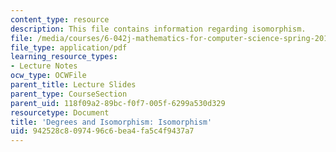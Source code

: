 ```yaml
---
content_type: resource
description: This file contains information regarding isomorphism.
file: /media/courses/6-042j-mathematics-for-computer-science-spring-2015/942528c8097496c6bea4fa5c4f9437a7_MIT6_042JS15_Isomorphism.pdf
file_type: application/pdf
learning_resource_types:
- Lecture Notes
ocw_type: OCWFile
parent_title: Lecture Slides
parent_type: CourseSection
parent_uid: 118f09a2-89bc-f0f7-005f-6299a530d329
resourcetype: Document
title: 'Degrees and Isomorphism: Isomorphism'
uid: 942528c8-0974-96c6-bea4-fa5c4f9437a7
---
```

